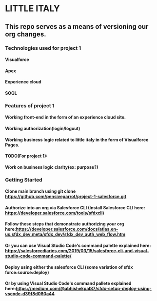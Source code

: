 
# LITTLE ITALY
## This repo serves as a means of versioning our org changes.
### Technologies used for project 1
  #### Visualforce
  #### Apex
  #### Experience cloud
  #### SOQL
### Features of project 1
  #### Working front-end in the form of an experience cloud site.
  #### Working authorization(login/logout)
  #### Working business logic related to little italy in the form of Visualforce Pages.
  #### TODO(For project 1):
  #### Work on business logic clarity(ex: purpose?)
### Getting Started
#### Clone main branch using git clone https://github.com/pensiveparrot/project-1-salesforce.git
#### Authorize into an org via Salesforce CLI (Install Salesforce CLI here: https://developer.salesforce.com/tools/sfdxcli)
#### Follow these steps that demonstrate authorizing your org here:https://developer.salesforce.com/docs/atlas.en-us.sfdx_dev.meta/sfdx_dev/sfdx_dev_auth_web_flow.htm
#### Or you can use Visual Studio Code's command palette explained here: https://salesforcediaries.com/2019/03/15/salesforce-cli-and-visual-studio-code-command-palette/
#### Deploy using either the salesforce CLI (some variation of sfdx force:source:deploy)
#### Or by using Visual Studio Code's command pallete explained here:https://medium.com/@abhishekpal87/sfdx-setup-deploy-using-vscode-d39f8d060a44

